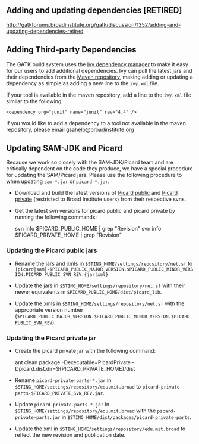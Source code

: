 ## Adding and updating dependencies [RETIRED]

http://gatkforums.broadinstitute.org/gatk/discussion/1352/adding-and-updating-dependencies-retired

<h2>Adding Third-party Dependencies</h2>
<p>The GATK build system uses the <a href="http://ant.apache.org/ivy/">Ivy dependency manager</a> to make it easy for our users to add additional dependencies.  Ivy can pull the latest jars and their dependencies from the <a href="http://mvnrepository.com">Maven repository</a>, making adding or updating a dependency as simple as adding a new line to the <code>ivy.xml</code> file.</p>
<p>If your tool is available in the maven repository, add a line to the <code>ivy.xml</code> file similar to the following:</p>
<pre><code class="pre_md">&lt;dependency org="junit" name="junit" rev="4.4" /&gt;</code class="pre_md"></pre>
<p>If you would like to add a dependency to a tool not available in the maven repository, please email <a href="mailto:gsahelp@broadinstitute.org">gsahelp@broadinstitute.org</a></p>
<h2>Updating SAM-JDK and Picard</h2>
<p>Because we work so closely with the SAM-JDK/Picard team and are critically dependent on the code they produce, we have a special procedure for updating the SAM/Picard jars.  Please use the following procedure to when updating <code>sam-*.jar</code> or <code>picard-*.jar</code>.</p>
<ul>
<li>
<p>Download and build the latest versions of <a href="http://picard.svn.sourceforge.net/svnroot/picard/trunk/">Picard public</a> and <a href="https://svnrepos.broad.mit.edu/picard/trunk">Picard private</a> (restricted to Broad Institute users) from their respective svns.  </p>
</li>
<li>
<p>Get the latest svn versions for picard public and picard private by running the following commands:</p>
<p>svn info $PICARD_PUBLIC_HOME | grep &quot;Revision&quot;
svn info $PICARD_PRIVATE_HOME | grep &quot;Revision&quot;</p>
</li>
</ul>
<h3>Updating the Picard public jars</h3>
<ul>
<li>
<p>Rename the jars and xmls in <code>$STING_HOME/settings/repository/net.sf</code> to <code>{picard|sam}-$PICARD_PUBLIC_MAJOR_VERSION.$PICARD_PUBLIC_MINOR_VERSION.PICARD_PUBLIC_SVN_REV.{jar|xml}</code></p>
</li>
<li>
<p>Update the jars in <code>$STING_HOME/settings/repository/net.sf</code> with their newer equivalents in <code>$PICARD_PUBLIC_HOME/dist/picard_lib</code>.</p>
</li>
<li>Update the xmls in <code>$STING_HOME/settings/repository/net.sf</code> with the appropriate version number (<code>$PICARD_PUBLIC_MAJOR_VERSION.$PICARD_PUBLIC_MINOR_VERSION.$PICARD_PUBLIC_SVN_REV</code>).</li>
</ul>
<h3>Updating the Picard private jar</h3>
<ul>
<li>
<p>Create the picard private jar with the following command:</p>
<p>ant clean package -Dexecutable=PicardPrivate -Dpicard.dist.dir=${PICARD_PRIVATE_HOME}/dist</p>
</li>
<li>
<p>Rename <code>picard-private-parts-*.jar</code> in <code>$STING_HOME/settings/repository/edu.mit.broad</code> to <code>picard-private-parts-$PICARD_PRIVATE_SVN_REV.jar</code>.</p>
</li>
<li>
<p>Update <code>picard-private-parts-*.jar</code> in <code>$STING_HOME/settings/repository/edu.mit.broad</code> with the <code>picard-private-parts.jar</code> in <code>$STING_HOME/dist/packages/picard-private-parts</code>.</p>
</li>
<li>Update the xml in <code>$STING_HOME/settings/repository/edu.mit.broad</code> to reflect the new revision and publication date.</li>
</ul>